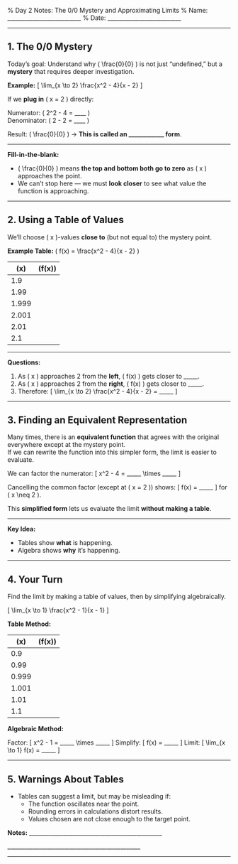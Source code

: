 % Day 2 Notes: The 0/0 Mystery and Approximating Limits
% Name: __________________________
% Date: __________________________

---

## 1. The 0/0 Mystery

Today’s goal: Understand why \( \frac{0}{0} \) is not just “undefined,” but a **mystery** that requires deeper investigation.

**Example:**
\[
\lim_{x \to 2} \frac{x^2 - 4}{x - 2}
\]

If we **plug in** \( x = 2 \) directly:

Numerator: \( 2^2 - 4 = \_\_\_\_ \)  
Denominator: \( 2 - 2 = \_\_\_\_ \)  

Result: \( \frac{0}{0} \) → **This is called an ____________ form**.

---

**Fill-in-the-blank:**
- \( \frac{0}{0} \) means **the top and bottom both go to zero** as \( x \) approaches the point.
- We can’t stop here — we must **look closer** to see what value the function is approaching.

---

## 2. Using a Table of Values

We’ll choose \( x \)-values **close to** (but not equal to) the mystery point.

**Example Table:** \( f(x) = \frac{x^2 - 4}{x - 2} \)

| \(x\)    | \(f(x)\)  |
|----------|-----------|
| 1.9      |           |
| 1.99     |           |
| 1.999    |           |
| 2.001    |           |
| 2.01     |           |
| 2.1      |           |

---

**Questions:**
1. As \( x \) approaches 2 from the **left**, \( f(x) \) gets closer to \_\_\_\_\_.
2. As \( x \) approaches 2 from the **right**, \( f(x) \) gets closer to \_\_\_\_\_.
3. Therefore:
\[
\lim_{x \to 2} \frac{x^2 - 4}{x - 2} = \_\_\_\_\_
\]

---

## 3. Finding an Equivalent Representation

Many times, there is an **equivalent function** that agrees with the original everywhere except at the mystery point.  
If we can rewrite the function into this simpler form, the limit is easier to evaluate.

We can factor the numerator:
\[
x^2 - 4 = \_\_\_\_\_ \times \_\_\_\_\_
\]

Cancelling the common factor (except at \( x = 2 \)) shows:
\[
f(x) = \_\_\_\_\_
\]
for \( x \neq 2 \).

This **simplified form** lets us evaluate the limit **without making a table**.

---

**Key Idea:**
- Tables show **what** is happening.  
- Algebra shows **why** it’s happening.

---

## 4. Your Turn

Find the limit by making a table of values, then by simplifying algebraically.

\[
\lim_{x \to 1} \frac{x^2 - 1}{x - 1}
\]

**Table Method:**

| \(x\)    | \(f(x)\)  |
|----------|-----------|
| 0.9      |           |
| 0.99     |           |
| 0.999    |           |
| 1.001    |           |
| 1.01     |           |
| 1.1      |           |

**Algebraic Method:**

Factor:
\[
x^2 - 1 = \_\_\_\_\_ \times \_\_\_\_\_
\]
Simplify:
\[
f(x) = \_\_\_\_\_
\]
Limit:
\[
\lim_{x \to 1} f(x) = \_\_\_\_\_
\]

---

## 5. Warnings About Tables

- Tables can suggest a limit, but may be misleading if:
  - The function oscillates near the point.
  - Rounding errors in calculations distort results.
  - Values chosen are not close enough to the target point.

**Notes:**
\_\_\_\_\_\_\_\_\_\_\_\_\_\_\_\_\_\_\_\_\_\_\_\_\_\_\_\_\_\_\_\_\_\_\_\_\_\_\_\_\_\_\_\_\_\_\_

\_\_\_\_\_\_\_\_\_\_\_\_\_\_\_\_\_\_\_\_\_\_\_\_\_\_\_\_\_\_\_\_\_\_\_\_\_\_\_\_\_\_\_\_\_\_\_

---
